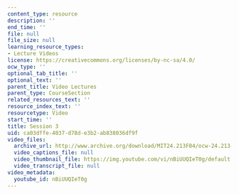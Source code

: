 ```yaml
---
content_type: resource
description: ''
end_time: ''
file: null
file_size: null
learning_resource_types:
- Lecture Videos
license: https://creativecommons.org/licenses/by-nc-sa/4.0/
ocw_type: ''
optional_tab_title: ''
optional_text: ''
parent_title: Video Lectures
parent_type: CourseSection
related_resources_text: ''
resource_index_text: ''
resourcetype: Video
start_time: ''
title: Session 3
uid: ca03dffe-4037-d78d-e3b2-ab838036df9f
video_files:
  archive_url: http://www.archive.org/download/MIT24.213F04/ocw-24.213-28sep2004-220k.mp4
  video_captions_file: null
  video_thumbnail_file: https://img.youtube.com/vi/nBiUUQIeT0g/default.jpg
  video_transcript_file: null
video_metadata:
  youtube_id: nBiUUQIeT0g
---
```

